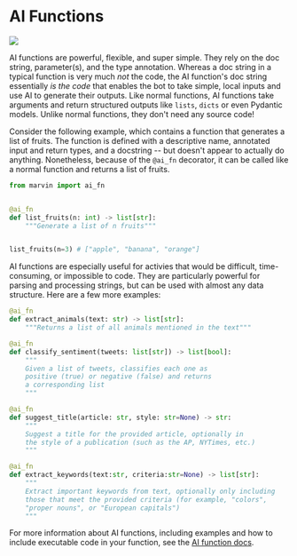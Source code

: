 # AI Functions

![](../img/heroes/ai_fn_fruits_hero.png)

AI functions are powerful, flexible, and super simple. They rely on the doc string, parameter(s), and the type annotation. Whereas a doc string in a typical function is very much _not_ the code, the AI function's doc string essentially _is the code_ that enables the bot to take simple, local inputs and use AI to generate their outputs. Like normal functions, AI functions take arguments and return structured outputs like `lists`, `dicts` or even Pydantic models. Unlike normal functions, they don't need any source code! 

Consider the following example, which contains a function that generates a list of fruits. The function is defined with a descriptive name, annotated input and return types, and a docstring -- but doesn't appear to actually do anything. Nonetheless, because of the `@ai_fn` decorator, it can be called like a normal function and returns a list of fruits.

```python hl_lines="4"
from marvin import ai_fn


@ai_fn
def list_fruits(n: int) -> list[str]:
    """Generate a list of n fruits"""


list_fruits(n=3) # ["apple", "banana", "orange"]
```

AI functions are especially useful for activies that would be difficult, time-consuming, or impossible to code. They are particularly powerful for parsing and processing strings, but can be used with almost any data structure. Here are a few more examples:

```python
@ai_fn
def extract_animals(text: str) -> list[str]:
    """Returns a list of all animals mentioned in the text"""
```
```python
@ai_fn
def classify_sentiment(tweets: list[str]) -> list[bool]:
    """
    Given a list of tweets, classifies each one as 
    positive (true) or negative (false) and returns 
    a corresponding list
    """
```
```python
@ai_fn
def suggest_title(article: str, style: str=None) -> str:
    """
    Suggest a title for the provided article, optionally in 
    the style of a publication (such as the AP, NYTimes, etc.)
    """
```
```python
@ai_fn
def extract_keywords(text:str, criteria:str=None) -> list[str]:
    """
    Extract important keywords from text, optionally only including 
    those that meet the provided criteria (for example, "colors", 
    "proper nouns", or "European capitals")
    """
```

For more information about AI functions, including examples and how to include executable code in your function, see the [AI function docs](ai_functions.md).
